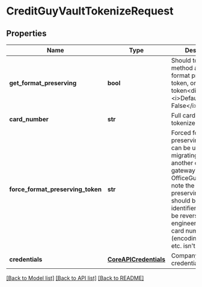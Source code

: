# CreditGuyVaultTokenizeRequest

## Properties
Name | Type | Description | Notes
------------ | ------------- | ------------- | -------------
**get_format_preserving** | **bool** | Should tokenize method also return format preserved token, or only Guid token&lt;div&gt;&lt;i&gt;Defaults to False&lt;/i&gt;&lt;/div&gt; | [optional] 
**card_number** | **str** | Full card number to tokenize | 
**force_format_preserving_token** | **str** | Forced format preserving token  This can be useful when migrating from another credit card gateway to OfficeGuy.  Please note the format preserving token should be a RANDOM identifier, which can&#39;t be reverse engineered into the card number (encoding/encrypting etc. isn&#39;t supported). | 
**credentials** | [**CoreAPICredentials**](CoreAPICredentials.md) | Company API credentials | 

[[Back to Model list]](../README.md#documentation-for-models) [[Back to API list]](../README.md#documentation-for-api-endpoints) [[Back to README]](../README.md)


